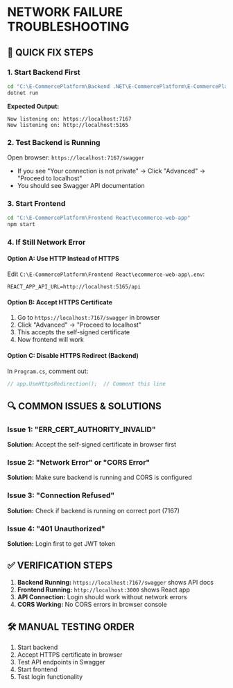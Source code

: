 # NETWORK FAILURE TROUBLESHOOTING

## 🚨 **QUICK FIX STEPS**

### **1. Start Backend First**
```bash
cd "C:\E-CommercePlatform\Backend .NET\E-CommercePlatform\E-CommercePlatform"
dotnet run
```
**Expected Output:**
```
Now listening on: https://localhost:7167
Now listening on: http://localhost:5165
```

### **2. Test Backend is Running**
Open browser: `https://localhost:7167/swagger`
- If you see "Your connection is not private" → Click "Advanced" → "Proceed to localhost"
- You should see Swagger API documentation

### **3. Start Frontend**
```bash
cd "C:\E-CommercePlatform\Frontend React\ecommerce-web-app"
npm start
```

### **4. If Still Network Error**

#### **Option A: Use HTTP Instead of HTTPS**
Edit `C:\E-CommercePlatform\Frontend React\ecommerce-web-app\.env`:
```
REACT_APP_API_URL=http://localhost:5165/api
```

#### **Option B: Accept HTTPS Certificate**
1. Go to `https://localhost:7167/swagger` in browser
2. Click "Advanced" → "Proceed to localhost"
3. This accepts the self-signed certificate
4. Now frontend will work

#### **Option C: Disable HTTPS Redirect (Backend)**
In `Program.cs`, comment out:
```csharp
// app.UseHttpsRedirection();  // Comment this line
```

## 🔍 **COMMON ISSUES & SOLUTIONS**

### **Issue 1: "ERR_CERT_AUTHORITY_INVALID"**
**Solution:** Accept the self-signed certificate in browser first

### **Issue 2: "Network Error" or "CORS Error"**
**Solution:** Make sure backend is running and CORS is configured

### **Issue 3: "Connection Refused"**
**Solution:** Check if backend is running on correct port (7167)

### **Issue 4: "401 Unauthorized"**
**Solution:** Login first to get JWT token

## ✅ **VERIFICATION STEPS**

1. **Backend Running:** `https://localhost:7167/swagger` shows API docs
2. **Frontend Running:** `http://localhost:3000` shows React app
3. **API Connection:** Login should work without network errors
4. **CORS Working:** No CORS errors in browser console

## 🛠️ **MANUAL TESTING ORDER**

1. Start backend
2. Accept HTTPS certificate in browser
3. Test API endpoints in Swagger
4. Start frontend
5. Test login functionality